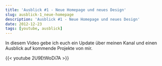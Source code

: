 ```yaml
---
title: 'Ausblick #1 - Neue Homepage und neues Design'
slug: ausblick-1_neue-homepage
description: 'Ausblick #1 - Neue Homepage und neues Design'
date: 2012-12-23
tags: [youtube, ausblick]
---
```



In diesem Video gebe ich euch ein Update über meinen Kanal und einen Ausblick auf kommende Projekte von mir.

{{< youtube 2U9EtWoDi7A >}}